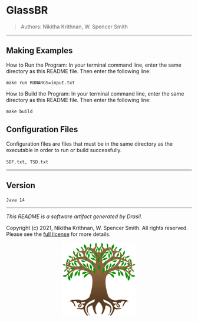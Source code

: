 # GlassBR 
> Authors:  Nikitha Krithnan, W. Spencer Smith



------------------------------------------------------------
## Making Examples 
 How to Run the Program:
In your terminal command line, enter the same directory as this README file. Then enter the following line:
```
make run RUNARGS=input.txt
```

How to Build the Program:
In your terminal command line, enter the same directory as this README file. Then enter the following line:
```
make build
```

## Configuration Files 
 Configuration files are files that must be in the same directory as the executable in order to run or build successfully.

`SDF.txt, TSD.txt`

------------------------------------------------------------
## Version 
 `Java 14`

------------------------------------------------------------
*This README is a software artifact generated by Drasil.*

Copyright (c) 2021, Nikitha Krithnan, W. Spencer Smith. All rights reserved. Please see the [full license](https://github.com/JacquesCarette/Drasil/blob/4b9ad0a3016fecb3c7a2aa82ab142f9e805b5cc8/LICENSE) for more details.

<p align="center">
<img src="../../../../drasil-website/WebInfo/images/Icon.png" alt="Drasil Tree" width="200" />
</p>
